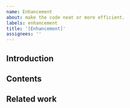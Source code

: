 ```yaml
---
name: Enhancement
about: make the code neat or more efficient.
labels: enhancement
title: '[Enhancement]'
assignees: ''
---
```


## Introduction
<!-- concise introduction to problem, motivation, and overview of proposed solution -->

## Contents
<!-- Please describe the enhancement what you want in this section -->

## Related work
<!-- In this section you can add other related tasks to help assigner to complete the task more easily -->